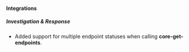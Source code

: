 
#### Integrations

##### Investigation & Response

- Added support for multiple endpoint statuses when calling **core-get-endpoints**.
